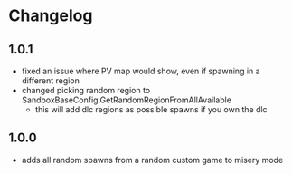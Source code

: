 # Changelog

## 1.0.1

- fixed an issue where PV map would show, even if spawning in a different region
- changed picking random region to SandboxBaseConfig.GetRandomRegionFromAllAvailable
  - this will add dlc regions as possible spawns if you own the dlc

## 1.0.0

- adds all random spawns from a random custom game to misery mode